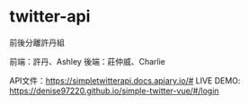 # twitter-api

前後分離許丹組

前端：許丹、Ashley
後端：莊仲威、Charlie

API文件：https://simpletwitterapi.docs.apiary.io/#
LIVE DEMO: https://denise97220.github.io/simple-twitter-vue/#/login
